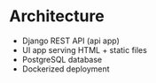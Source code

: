 # Architecture
- Django REST API (api app)
- UI app serving HTML + static files
- PostgreSQL database
- Dockerized deployment